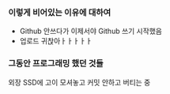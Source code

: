 ### 이렇게 비어있는 이유에 대하여

- Github 안쓰다가 이제서야 Github 쓰기 시작했음
- 업로드 귀찭아ㅏㅏㅏㅏㅏ

### 그동안 프로그래밍 했던 것들

외장 SSD에 고이 모셔놓고 커밋 안하고 버티는 중
